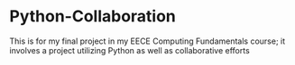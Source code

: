 # Python-Collaboration
This is for my final project in my EECE Computing Fundamentals course; it involves a project utilizing Python as well as collaborative efforts
